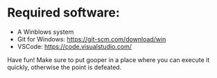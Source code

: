 # Required software: 
- A Winblows system
- Git for Windows: https://git-scm.com/download/win
- VSCode: https://code.visualstudio.com/
<p>Have fun! Make sure to put gooper in a place where you
can execute it quickly, otherwise the point is defeated.</p>

